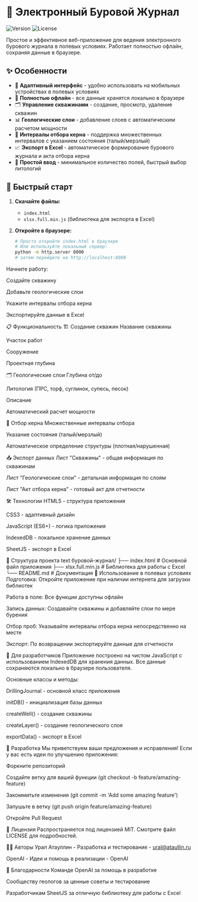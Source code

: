# 🗿 Электронный Буровой Журнал

![Version](https://img.shields.io/badge/version-1.0.0-blue.svg)
![License](https://img.shields.io/badge/license-MIT-green.svg)

Простое и эффективное веб-приложение для ведения электронного бурового журнала в полевых условиях. Работает полностью офлайн, сохраняя данные в браузере.

## ✨ Особенности

- 📱 **Адаптивный интерфейс** - удобно использовать на мобильных устройствах в полевых условиях
- 💾 **Полностью офлайн** - все данные хранятся локально в браузере
- 🗂️ **Управление скважинами** - создание, просмотр, удаление скважин
- 📊 **Геологические слои** - добавление слоев с автоматическим расчетом мощности
- 🔬 **Интервалы отбора керна** - поддержка множественных интервалов с указанием состояния (талый/мерзлый)
- 📈 **Экспорт в Excel** - автоматическое формирование бурового журнала и акта отбора керна
- 🎯 **Простой ввод** - минимальное количество полей, быстрый выбор литологий

## 🚀 Быстрый старт

1. **Скачайте файлы:**
   - `index.html`
   - `xlsx.full.min.js` (библиотека для экспорта в Excel)

2. **Откройте в браузере:**
   ```bash
   # Просто откройте index.html в браузере
   # Или используйте локальный сервер:
   python -m http.server 8000
   # затем перейдите на http://localhost:8000
Начните работу:

Создайте скважину

Добавьте геологические слои

Укажите интервалы отбора керна

Экспортируйте данные в Excel

📋 Функциональность
🏗️ Создание скважин
Название скважины

Участок работ

Сооружение

Проектная глубина

🗂️ Геологические слои
Глубина от/до

Литология (ПРС, торф, суглинок, супесь, песок)

Описание

Автоматический расчет мощности

🔬 Отбор керна
Множественные интервалы отбора

Указание состояния (талый/мерзлый)

Автоматическое определение структуры (плотная/нарушенная)

📤 Экспорт данных
Лист "Скважины" - общая информация по скважинам

Лист "Геологические слои" - детальная информация по слоям

Лист "Акт отбора керна" - готовый акт для отчетности

🛠️ Технологии
HTML5 - структура приложения

CSS3 - адаптивный дизайн

JavaScript (ES6+) - логика приложения

IndexedDB - локальное хранение данных

SheetJS - экспорт в Excel

📁 Структура проекта
text
буровой-журнал/
├── index.html          # Основной файл приложения
├── xlsx.full.min.js    # Библиотека для работы с Excel
└── README.md          # Документация
🎯 Использование в полевых условиях
Подготовка: Откройте приложение при наличии интернета для загрузки библиотек

Работа в поле: Все функции доступны офлайн

Запись данных: Создавайте скважины и добавляйте слои по мере бурения

Отбор проб: Указывайте интервалы отбора керна непосредственно на месте

Экспорт: По возвращении экспортируйте данные для отчетности

🔧 Для разработчиков
Приложение построено на чистом JavaScript с использованием IndexedDB для хранения данных. Все данные сохраняются локально в браузере пользователя.

Основные классы и методы:

DrillingJournal - основной класс приложения

initDB() - инициализация базы данных

createWell() - создание скважины

createLayer() - создание геологического слоя

exportData() - экспорт в Excel

🤝 Разработка
Мы приветствуем ваши предложения и исправления! Если у вас есть идеи по улучшению приложения:

Форкните репозиторий

Создайте ветку для вашей функции (git checkout -b feature/amazing-feature)

Закоммитьте изменения (git commit -m 'Add some amazing feature')

Запушьте в ветку (git push origin feature/amazing-feature)

Откройте Pull Request

📄 Лицензия
Распространяется под лицензией MIT. Смотрите файл LICENSE для подробностей.

👨‍💻 Авторы
Урал Атауллин - Разработка и тестирование - ural@ataullin.ru

OpenAI - Идеи и помощь в реализации - OpenAI

🙏 Благодарности
Команде OpenAI за помощь в разработке

Сообществу геологов за ценные советы и тестирование

Разработчикам SheetJS за отличную библиотеку для работы с Excel